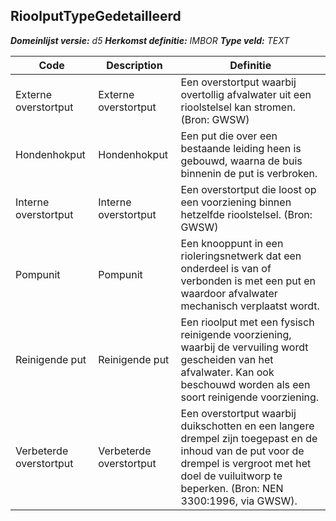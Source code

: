 ﻿## RioolputTypeGedetailleerd

*__Domeinlijst versie:__ d5*
*__Herkomst definitie:__ IMBOR*
*__Type veld:__ TEXT*

|__Code__ |__Description__ |__Definitie__	|
|	---	|	---	|   ---	| 
| Externe overstortput | Externe overstortput | Een overstortput waarbij overtollig afvalwater uit een rioolstelsel kan stromen. (Bron: GWSW) |
| Hondenhokput | Hondenhokput | Een put die over een bestaande leiding heen is gebouwd, waarna de buis binnenin de put is verbroken. |
| Interne overstortput | Interne overstortput | Een overstortput die loost op een voorziening binnen hetzelfde rioolstelsel. (Bron: GWSW) |
| Pompunit | Pompunit | Een knooppunt in een rioleringsnetwerk dat een onderdeel is van of verbonden is met een put en waardoor afvalwater mechanisch verplaatst wordt. |
| Reinigende put | Reinigende put | Een rioolput met een fysisch reinigende voorziening, waarbij de vervuiling wordt gescheiden van het afvalwater. Kan ook beschouwd worden als een soort reinigende voorziening. |
| Verbeterde overstortput | Verbeterde overstortput | Een overstortput waarbij duikschotten en een langere drempel zijn toegepast en de inhoud van de put voor de drempel is vergroot met het doel de vuiluitworp te beperken. (Bron: NEN 3300:1996, via GWSW). |
